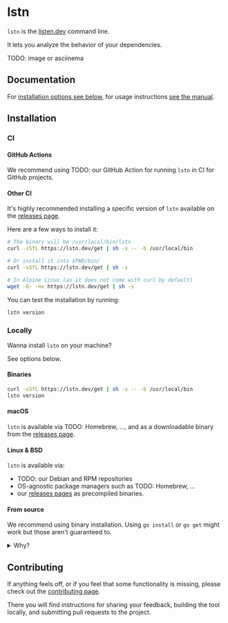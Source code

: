 # lstn

`lstn` is the [listen.dev](https://listen.dev) command line.

It lets you analyze the behavior of your dependencies.

TODO: image or asciinema

## Documentation

For [installation options see below](#installation), for usage instructions [see the manual](docs/cheatsheet.md).

## Installation

### CI

#### GitHub Actions

We recommend using TODO: our GitHub Action for running `lstn` in CI for GitHub projects.

#### Other CI

It's highly recommended installing a specific version of `lstn` available on the [releases page](https://github.com/listendev/lstn/releases/latest).

Here are a few ways to install it:

```bash
# The binary will be /usr/local/bin/lstn
curl -sSfL https://lstn.dev/get | sh -s -- -b /usr/local/bin

# Or install it into $PWD/bin/
curl -sSfL https://lstn.dev/get | sh -s

# In Alpine Linux (as it does not come with curl by default)
wget -O- -nv https://lstn.dev/get | sh -s
```

You can test the installation by running:

```bash
lstn version
```

### Locally

Wanna install `lstn` on your machine?

See options below.

#### Binaries

```bash
curl -sSfL https://lstn.dev/get | sh -s -- -b /usr/local/bin
lstn version
```

#### macOS

`lstn` is available via TODO: Homebrew, ..., and as a downloadable binary from the [releases page](https://github.com/listendev/lstn/releases/latest).

#### Linux & BSD

`lstn` is available via:

- TODO: our Debian and RPM repositories
- OS-agnostic package managers such as TODO: Homebrew, ...
- our [releases pages](https://github.com/listendev/lstn/releases/latest) as precompiled binaries.

#### From source

We recommend using binary installation. Using `go install` or `go get` might work but those aren't guaranteed to.

<details>
<summary>Why?</summary>
<ol>
<li>Some users use the <code>-u</code> flag for <code>go get</code> which upgrades our dependencies: we can not guarantee they work!</li>
<li>The <code>go.mod</code> replacement directive doesn't apply.</li>
<li>The <code>lstn</code> stability may depend on a user's Go version.</li>
<li>It allows installation from the main branch which can't be considered stable.</li>
<li>It is way slower than binary installation.</li>
</ol>
</details>

## Contributing

If anything feels off, or if you feel that some functionality is missing, please check out the [contributing page](.github/CONTRIBUTING.md).

There you will find instructions for sharing your feedback, building the tool locally, and submitting pull requests to the project.
